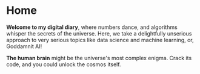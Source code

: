 # Home

**Welcome to my digital diary**, where numbers dance, and algorithms whisper the secrets of the universe. Here, we take a delightfully unserious approach to very serious topics like data science and machine learning, or, Goddamnit AI!

**The human brain** might be the universe's most complex enigma. Crack its code, and you could unlock the cosmos itself.
